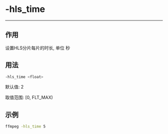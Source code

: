 # -hls_time

---

## 作用

设置HLS分片每片的时长, 单位 秒

## 用法

```bash
-hls_time <float>
```

默认值: 2

取值范围: [0, FLT_MAX)

## 示例

```bash
ffmpeg -hls_time 5
```
